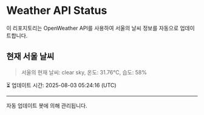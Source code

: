 
# Weather API Status

이 리포지토리는 OpenWeather API를 사용하여 서울의 날씨 정보를 자동으로 업데이트합니다.

## 현재 서울 날씨
> 서울의 현재 날씨: clear sky, 온도: 31.76°C, 습도: 58%

⏳ 업데이트 시간: 2025-08-03 05:24:16 (UTC)

---
자동 업데이트 봇에 의해 관리됩니다.

